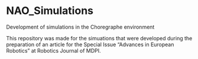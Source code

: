 # NAO_Simulations
Development of simulations in the Choregraphe environment

This repository was made for the simuations that were developed during the preparation of an article 
for the Special Issue “Advances in European Robotics” at Robotics Journal of MDPI.
